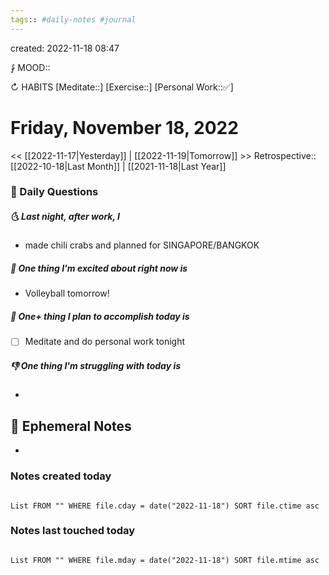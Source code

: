 ```yaml
---
tags:: #daily-notes #journal
---
```

created: 2022-11-18 08:47

⨑ MOOD::

↻ HABITS
[Meditate::]
[Exercise::]
[Personal Work::✅]

# Friday, November 18, 2022

\<\< [[2022-11-17|Yesterday]] | [[2022-11-19|Tomorrow]] >>
Retrospective:: [[2022-10-18|Last Month]] | [[2021-11-18|Last Year]]

### 📅 Daily Questions

##### 🌜 Last night, after work, I

- made chili crabs and planned for SINGAPORE/BANGKOK

##### 🙌 One thing I'm excited about right now is

- Volleyball tomorrow!

##### 🚀 One+ thing I plan to accomplish today is

- [ ] Meditate and do personal work tonight

##### 👎 One thing I'm struggling with today is

-

## 📝 Ephemeral Notes

-

### Notes created today

```dataview

List FROM "" WHERE file.cday = date("2022-11-18") SORT file.ctime asc

```

### Notes last touched today

```dataview

List FROM "" WHERE file.mday = date("2022-11-18") SORT file.mtime asc

```
